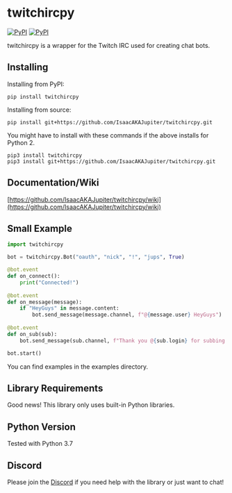 # twitchircpy
[![PyPI](https://img.shields.io/pypi/v/twitchircpy.svg)](https://pypi.python.org/pypi/twitchircpy/)
[![PyPI](https://img.shields.io/pypi/pyversions/twitchircpy.svg)](https://pypi.python.org/pypi/twitchircpy/)

twitchircpy is a wrapper for the Twitch IRC used for creating chat bots.

## Installing
  
Installing from PyPI:

```
pip install twitchircpy
```

Installing from source:

```
pip install git+https://github.com/IsaacAKAJupiter/twitchircpy.git
```

You might have to install with these commands if the above installs for Python 2.

```
pip3 install twitchircpy
pip3 install git+https://github.com/IsaacAKAJupiter/twitchircpy.git
```

## Documentation/Wiki

[https://github.com/IsaacAKAJupiter/twitchircpy/wiki](https://github.com/IsaacAKAJupiter/twitchircpy/wiki)

## Small Example

```py
import twitchircpy

bot = twitchircpy.Bot("oauth", "nick", "!", "jups", True)

@bot.event
def on_connect():
    print("Connected!")
    
@bot.event
def on_message(message):
    if "HeyGuys" in message.content:
        bot.send_message(message.channel, f"@{message.user} HeyGuys")
        
@bot.event
def on_sub(sub):
    bot.send_message(sub.channel, f"Thank you @{sub.login} for subbing!")

bot.start()
```

You can find examples in the examples directory.

## Library Requirements

Good news! This library only uses built-in Python libraries.

## Python Version

Tested with Python 3.7

## Discord

Please join the [Discord](https://discord.gg/yxzp7JU "https://discord.gg/yxzp7JU") if you need help with the library or just want to chat!
